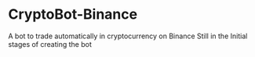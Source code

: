 # CryptoBot-Binance
A bot to trade automatically in cryptocurrency on Binance
Still in the Initial stages of creating the bot
